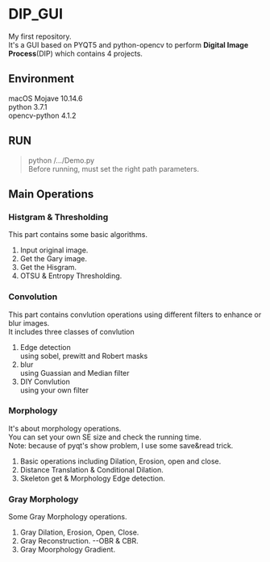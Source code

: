 # DIP_GUI

My first repository.  
It's a GUI based on PYQT5 and python-opencv to perform **Digital Image Process**(DIP) which contains 4 projects.  

## Environment  

   macOS Mojave 10.14.6  
   python 3.7.1  
   opencv-python 4.1.2  

## RUN

   > python /.../Demo.py  
  Before running, must set the right path parameters.  
  
## Main Operations

### Histgram & Thresholding  

This part contains some basic algorithms.  

  1. Input original image.  
  2. Get the Gary image.  
  3. Get the Hisgram.  
  4. OTSU & Entropy Thresholding.  

### Convolution  

This part contains convlution operations using different filters to enhance or blur images.  
It includes three classes of convlution  

   1. Edge detection  
       using sobel, prewitt and Robert masks  
   2. blur  
       using Guassian and Median filter  
   3. DIY Convlution  
       using your own filter  

### Morphology  

It's about morphology operations.  
You can set your own SE size and check the running time.  
Note: because of pyqt's show problem, I use some save&read trick.  

  1. Basic operations including Dilation, Erosion, open and close.  
  2. Distance Translation & Conditional Dilation.  
  3. Skeleton get & Morphology Edge detection.  

### Gray Morphology  

Some Gray Morphology operations.  

  1. Gray Dilation, Erosion, Open, Close.  
  2. Gray Reconstruction. --OBR & CBR.  
  3. Gray Moorphology Gradient.  
